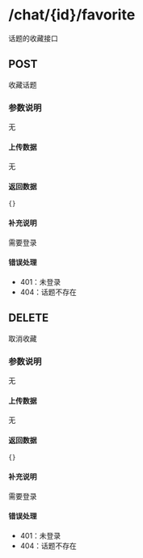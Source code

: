 # /chat/{id}/favorite
话题的收藏接口

## POST
收藏话题

### 参数说明
无

#### 上传数据
无

#### 返回数据
```
{}
```

#### 补充说明
需要登录

#### 错误处理
* 401：未登录
* 404：话题不存在

## DELETE
取消收藏

### 参数说明
无

#### 上传数据
无

#### 返回数据
```
{}
```

#### 补充说明
需要登录

#### 错误处理
* 401：未登录
* 404：话题不存在